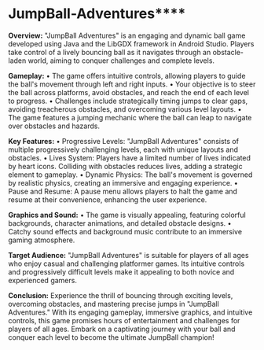 # JumpBall-Adventures****
**Overview:**
"JumpBall Adventures" is an engaging and dynamic ball game developed using Java and the LibGDX framework in Android Studio. Players take control of a lively bouncing ball as it navigates through an obstacle-laden world, aiming to conquer challenges and complete levels.

**Gameplay:**
•	The game offers intuitive controls, allowing players to guide the ball's movement through left and right inputs.
•	Your objective is to steer the ball across platforms, avoid obstacles, and reach the end of each level to progress.
•	Challenges include strategically timing jumps to clear gaps, avoiding treacherous obstacles, and overcoming various level layouts.
•	The game features a jumping mechanic where the ball can leap to navigate over obstacles and hazards.

**Key Features:**
•	Progressive Levels: "JumpBall Adventures" consists of multiple progressively challenging levels, each with unique layouts and obstacles.
•	Lives System: Players have a limited number of lives indicated by heart icons. Colliding with obstacles reduces lives, adding a strategic element to gameplay.
•	Dynamic Physics: The ball's movement is governed by realistic physics, creating an immersive and engaging experience.
•	Pause and Resume: A pause menu allows players to halt the game and resume at their convenience, enhancing the user experience.


**Graphics and Sound:**
•	The game is visually appealing, featuring colorful backgrounds, character animations, and detailed obstacle designs.
•	Catchy sound effects and background music contribute to an immersive gaming atmosphere.

**Target Audience:**
"JumpBall Adventures" is suitable for players of all ages who enjoy casual and challenging platformer games. Its intuitive controls and progressively difficult levels make it appealing to both novice and experienced gamers.

**Conclusion:**
Experience the thrill of bouncing through exciting levels, overcoming obstacles, and mastering precise jumps in "JumpBall Adventures." With its engaging gameplay, immersive graphics, and intuitive controls, this game promises hours of entertainment and challenges for players of all ages. Embark on a captivating journey with your ball and conquer each level to become the ultimate JumpBall champion!
